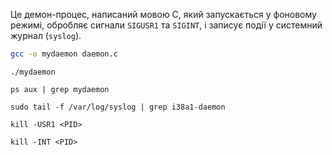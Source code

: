 Це демон-процес, написаний мовою C, який запускається у фоновому режимі, обробляє сигнали `SIGUSR1` та `SIGINT`, і записує події у системний журнал (`syslog`).

``` bash
gcc -o mydaemon daemon.c
```

```
./mydaemon
```

```
ps aux | grep mydaemon
```

```
sudo tail -f /var/log/syslog | grep i38a1-daemon
```

```
kill -USR1 <PID>
```

```
kill -INT <PID>
```
